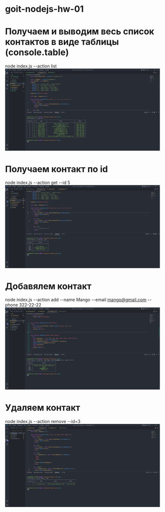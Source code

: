 # goit-nodejs-hw-01

# Получаем и выводим весь список контактов в виде таблицы (console.table)

node index.js --action list
![image](https://github.com/oxica/goit-nodejs-hw-01/blob/main/1.png)

# Получаем контакт по id

node index.js --action get --id 5
![image](https://github.com/oxica/goit-nodejs-hw-01/blob/main/2.png)

# Добавялем контакт

node index.js --action add --name Mango --email mango@gmail.com --phone 322-22-22
![image](https://github.com/oxica/goit-nodejs-hw-01/blob/main/3.png)

# Удаляем контакт

node index.js --action remove --id=3
![image](https://github.com/oxica/goit-nodejs-hw-01/blob/main/4.png)
